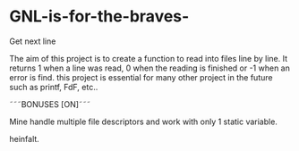 # GNL-is-for-the-braves-
Get next line

The aim of this project is to create a function to read into files line by line.
It returns 1 when a line was read, 0 when the reading is finished or -1 when an error is find.
this project is essential for many other project in the future such as printf, FdF, etc..

˜˜˜BONUSES [ON]˜˜˜

Mine handle multiple file descriptors and work with only 1 static variable.


heinfalt.
